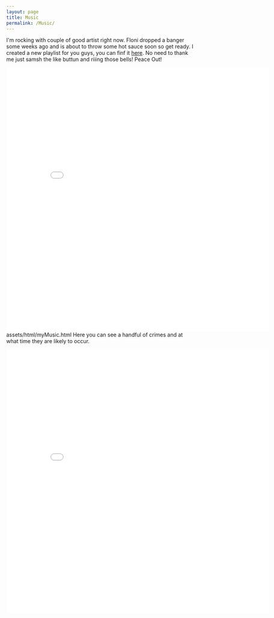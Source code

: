 ```yaml
---
layout: page
title: Music
permalink: /Music/
---
```


I'm rocking with couple of good artist right now. 
Floni dropped a banger some weeks ago and is about to throw some hot sauce soon so get ready.
I created a new playlist for you guys, you can finf it [here](https://open.spotify.com/playlist/2hC8SUhIMX2MIJqEp1Ks3P?si=7f0c08c5efae43c9). 
No need to thank me just samsh the like buttun and riiing those bells! Peace Out!

<embed 
       type="text/html" 
       src="../assets/html/myMusic.html"
       width="700"
       height="700"
       >
assets/html/myMusic.html
Here you can see a handful of crimes and at what time they are  likely to occur.

<embed 
       type="text/html" 
       src="../assets/html/crimesByHour.html"
       width="700"
       height="700"
       >
